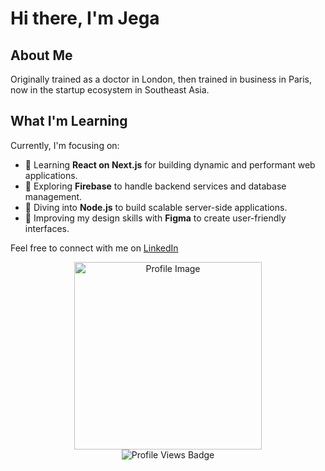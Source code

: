 # Hi there, I'm Jega

## About Me
Originally trained as a doctor in London, then trained in business in Paris, now in the startup ecosystem in Southeast Asia.

## What I'm Learning
Currently, I'm focusing on:
- 🌱 Learning **React on Next.js** for building dynamic and performant web applications.
- 🌱 Exploring **Firebase** to handle backend services and database management.
- 🌱 Diving into **Node.js** to build scalable server-side applications.
- 🌱 Improving my design skills with **Figma** to create user-friendly interfaces.

Feel free to connect with me on [LinkedIn](https://www.linkedin.com/in/pradeebajega/)


  <div align="center">
    <img src="https://media.giphy.com/media/qgQUggAC3Pfv687qPC/giphy.gif" width="300px" alt="Profile Image"/>
  </div>

<div id="badges" align="center">
  <img src="https://komarev.com/ghpvc/?username=lankan01&style=flat-square&color=blue" alt="Profile Views Badge"/>
</div>
